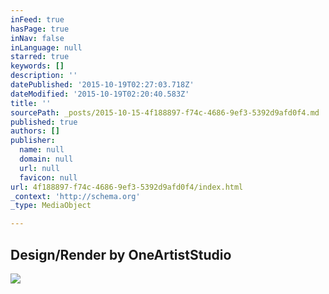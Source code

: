 ```yaml
---
inFeed: true
hasPage: true
inNav: false
inLanguage: null
starred: true
keywords: []
description: ''
datePublished: '2015-10-19T02:27:03.718Z'
dateModified: '2015-10-19T02:20:40.583Z'
title: ''
sourcePath: _posts/2015-10-15-4f188897-f74c-4686-9ef3-5392d9afd0f4.md
published: true
authors: []
publisher:
  name: null
  domain: null
  url: null
  favicon: null
url: 4f188897-f74c-4686-9ef3-5392d9afd0f4/index.html
_context: 'http://schema.org'
_type: MediaObject

---
```

<article style=""><h1>Design/Render by OneArtistStudio</h1><img src="http://40.media.tumblr.com/tumblr_lsbc0bkGl81r0xt1go1_500.jpg" /></article>